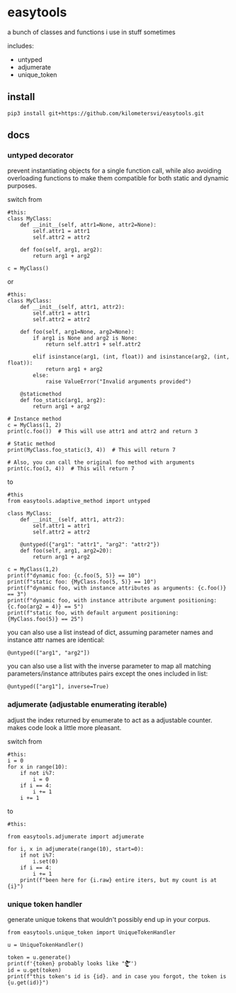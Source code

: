 # easytools

a bunch of classes and functions i use in stuff sometimes

includes:
- untyped
- adjumerate
- unique_token

## install

```
pip3 install git+https://github.com/kilometersvi/easytools.git
```

## docs

### untyped decorator

prevent instantiating objects for a single function call, while also avoiding overloading functions to make them compatible for both static and dynamic purposes.

switch from

```
#this:
class MyClass:
    def __init__(self, attr1=None, attr2=None):
        self.attr1 = attr1
        self.attr2 = attr2

    def foo(self, arg1, arg2):
        return arg1 + arg2

c = MyClass()

```
or
```
#this:
class MyClass:
    def __init__(self, attr1, attr2):
        self.attr1 = attr1
        self.attr2 = attr2

    def foo(self, arg1=None, arg2=None):
        if arg1 is None and arg2 is None:
            return self.attr1 + self.attr2

        elif isinstance(arg1, (int, float)) and isinstance(arg2, (int, float)):
            return arg1 + arg2
        else:
            raise ValueError("Invalid arguments provided")

    @staticmethod
    def foo_static(arg1, arg2):
        return arg1 + arg2

# Instance method
c = MyClass(1, 2)
print(c.foo())  # This will use attr1 and attr2 and return 3

# Static method
print(MyClass.foo_static(3, 4))  # This will return 7

# Also, you can call the original foo method with arguments
print(c.foo(3, 4))  # This will return 7

```
to
```
#this
from easytools.adaptive_method import untyped

class MyClass:
    def __init__(self, attr1, attr2):
        self.attr1 = attr1
        self.attr2 = attr2

    @untyped({"arg1": "attr1", "arg2": "attr2"})
    def foo(self, arg1, arg2=20):
        return arg1 + arg2

c = MyClass(1,2)
print(f"dynamic foo: {c.foo(5, 5)} == 10")
print(f"static foo: {MyClass.foo(5, 5)} == 10")
print(f"dynamic foo, with instance attributes as arguments: {c.foo()} == 3")
print(f"dynamic foo, with instance attribute argument positioning: {c.foo(arg2 = 4)} == 5")
print(f"static foo, with default argument positioning: {MyClass.foo(5)} == 25")
```

you can also use a list instead of dict, assuming parameter names and instance attr names are identical:

```
@untyped(["arg1", "arg2"])
```

you can also use a list with the inverse parameter to map all matching parameters/instance attributes pairs except the ones included in list:

```
@untyped(["arg1"], inverse=True)
```

### adjumerate (adjustable enumerating iterable)

adjust the index returned by enumerate to act as a adjustable counter. makes code look a little more pleasant.

switch from

```
#this:
i = 0
for x in range(10):
    if not i%7:
        i = 0
    if i == 4:
        i += 1
    i += 1
```
to
```
#this:

from easytools.adjumerate import adjumerate

for i, x in adjumerate(range(10), start=0):
    if not i%7:
        i.set(0)
    if i == 4:
        i += 1
    print(f"been here for {i.raw} entire iters, but my count is at {i}")
```

### unique token handler

generate unique tokens that wouldn't possibly end up in your corpus.

```
from easytools.unique_token import UniqueTokenHandler

u = UniqueTokenHandler()

token = u.generate()
print(f'{token} probably looks like "$̶͇̖͍̹͈̮̦͙͔̗͈͉͖̬̪̌͌͐͊̀̎͌̀́̓͋̎̎̾̈́̍̔̽̕͝͝ͅ"')
id = u.get(token)
print(f"this token's id is {id}. and in case you forgot, the token is {u.get(id)}")
```
